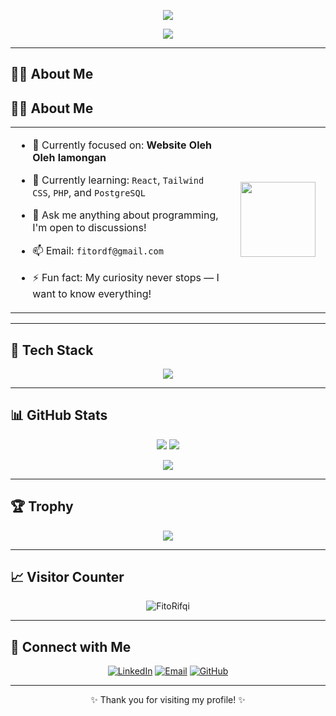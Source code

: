 <!-- Header Banner: White-Purple -->
<p align="center">
  <img src="https://capsule-render.vercel.app/api?type=waving&color=0:8B5CF6,100:E0E7FF&height=200&section=header&text=Hi,%20I'm%20Fito%20Rifqi%20👋&fontColor=ffffff&fontSize=40&fontAlignY=35&desc=Technology%20Enthusiast&descAlignY=60&descAlign=50&descFontColor=ffffff" />
</p>

<!-- Typing Effect: Purple -->
<p align="center">
  <img src="https://readme-typing-svg.herokuapp.com?font=Fira+Code&weight=500&size=22&pause=1000&color=8B5CF6&center=true&vCenter=true&width=435&lines=I+love+building+cool+projects+🚀;Learning+Web+Dev%2C+Node.js+%26+more+💻;" />
</p>


---

## 👨‍💻 About Me

## 👨‍💻 About Me

<table>
  <tr>
    <td valign="top" width="70%">
      
- 🔭 Currently focused on: **Website Oleh Oleh lamongan**  
- 🌱 Currently learning: `React`, `Tailwind CSS`, `PHP`, and `PostgreSQL`  
- 💬 Ask me anything about programming, I'm open to discussions!  
- 📫 Email: `fitordf@gmail.com`  
- ⚡ Fun fact: My curiosity never stops — I want to know everything!

    </td>
    <td align="center" width="30%">
      <img src="https://github.com/user-attachments/assets/88e4de7a-ab67-438a-a689-f749dbff9352" width="120px" />
    </td>
  </tr>
</table>

---

## 🧰 Tech Stack

<p align="center">
  <img src="https://skillicons.dev/icons?i=html,css,js,php,java,flutter,dart,mysql,tailwind,git,github" />
</p>

---

## 📊 GitHub Stats

<p align="center">
  <img src="https://github-readme-stats.vercel.app/api?username=FitoRifqi&show_icons=true&theme=tokyonight&hide_title=true" />
  <img src="https://github-readme-streak-stats.herokuapp.com/?user=FitoRifqi&theme=tokyonight&hide_border=true" />
</p>

<p align="center">
  <img src="https://github-readme-stats.vercel.app/api/top-langs/?username=FitoRifqi&layout=compact&theme=tokyonight" />
</p>

---

## 🏆 Trophy

<p align="center">
  <img src="https://github-profile-trophy.vercel.app/?username=FitoRifqi&theme=onestar&margin-w=10&no-frame=true" />
</p>

---

## 📈 Visitor Counter

<p align="center">
  <img src="https://komarev.com/ghpvc/?username=FitoRifqi&label=Profile%20views&color=0e75b6&style=flat" alt="FitoRifqi" />
</p>

---

## 🤝 Connect with Me

<p align="center">
  <a href="https://www.linkedin.com/in/fito-rifqi-a904a933b/" target="_blank"><img alt="LinkedIn" src="https://img.shields.io/badge/-LinkedIn-0A66C2?style=flat&logo=linkedin&logoColor=white" /></a>
  <a href="mailto:fitorifqi@gmail.com"><img alt="Email" src="https://img.shields.io/badge/-Gmail-EA4335?style=flat&logo=gmail&logoColor=white" /></a>
  <a href="https://github.com/FitoRifqi" target="_blank"><img alt="GitHub" src="https://img.shields.io/badge/-GitHub-181717?style=flat&logo=github&logoColor=white" /></a>
</p>

---

<p align="center">✨ Thank you for visiting my profile! ✨</p>
